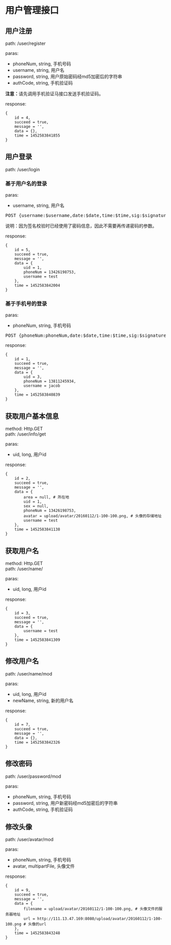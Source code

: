 # 用户管理接口
## 用户注册
path: /user/register

paras:

* phoneNum, string, 手机号码
* username, string, 用户名
* password, string, 用户原始密码经md5加密后的字符串
* authCode, string, 手机验证码

<strong>注意：</strong>请先调用手机验证马接口发送手机验证码。

response:

    {
        id = 4,
        succeed = true,
        message = '',
        data = {},
        time = 1452583841855
    }
## 用户登录
path: /user/login
### 基于用户名的登录
paras:

* username, string, 用户名

<pre>POST {username:$username,date:$date,time:$time,sig:$signature}</pre>
说明：因为签名校验时已经使用了密码信息，因此不需要再传递密码的参数。

response:

    {
        id = 5,
        succeed = true,
        message = '',
        data = {
            uid = 1,
            phoneNum = 13426198753,
            username = test
        },
        time = 1452583842004
    }
### 基于手机号的登录
paras:

* phoneNum, string, 手机号码

<pre>POST {phoneNum:phoneNum,date:$date,time:$time,sig:$signature}</pre>

response:

    {
        id = 1,
        succeed = true,
        message = '',
        data = {
            uid = 3,
            phoneNum = 13811245934,
            username = jacob
        },
        time = 1452583840839
    }

## 获取用户基本信息
method: Http.GET  
path: /user/info/get

paras:

* uid, long, 用户id

response:

    {
        id = 2,
        succeed = true,
        message = '',
        data = {
            area = null, # 所在地
            uid = 1,
            sex = null,
            phoneNum = 13426198753,
            avatar = upload/avatar/20160112/1-100-100.png, # 头像的存储地址
            username = test
        },
        time = 1452583841138
    }

## 获取用户名
method: Http.GET  
path: /user/name/

paras:

* uid, long, 用户id

response:

    {
        id = 3,
        succeed = true,
        message = '',
        data = {
            username = test
        },
        time = 1452583841309
    }

## 修改用户名
path: /user/name/mod

paras:

* uid, long, 用户id
* newName, string, 新的用户名

response:

    {
        id = 7,
        succeed = true,
        message = '',
        data = {},
        time = 1452583842326
    }
    
## 修改密码
path: /user/password/mod

paras:

* phoneNum, string, 手机号码
* password, string, 用户新密码经md5加密后的字符串
* authCode, string, 手机验证码

## 修改头像
path: /user/avatar/mod

paras:

* phoneNum, string, 手机号码
* avatar, multipartFile, 头像文件

response:

    {
        id = 9,
        succeed = true,
        message = '',
        data = {
            filename = upload/avatar/20160112/1-100-100.png, # 头像文件的服务器地址
            url = http://111.13.47.169:8080/upload/avatar/20160112/1-100-100.png # 头像的url
        },
        time = 1452583843248
    }

